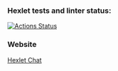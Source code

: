 ### Hexlet tests and linter status:
[![Actions Status](https://github.com/po1inakoroleva/frontend-project-12/actions/workflows/hexlet-check.yml/badge.svg)](https://github.com/po1inakoroleva/frontend-project-12/actions)

### Website
[Hexlet Chat](https://frontend-project-12-peach.vercel.app/)
